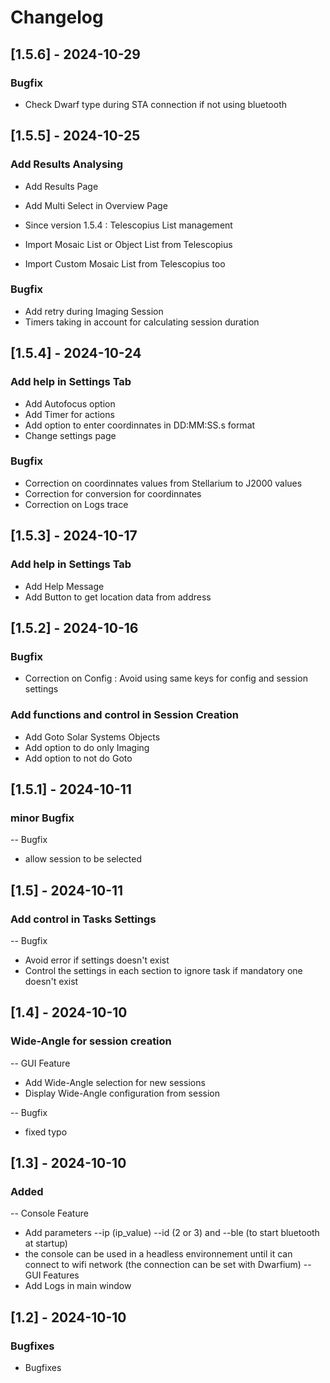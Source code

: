 # Changelog

## [1.5.6] - 2024-10-29

### Bugfix
- Check Dwarf type during STA connection if not using bluetooth

## [1.5.5] - 2024-10-25

### Add Results Analysing
- Add Results Page
- Add Multi Select in Overview Page

- Since version 1.5.4 : Telescopius List management
- Import Mosaic List or Object List from Telescopius
- Import Custom Mosaic List from Telescopius too
 
### Bugfix
- Add retry during Imaging Session
- Timers taking in account for calculating session duration

## [1.5.4] - 2024-10-24

### Add help in Settings Tab
- Add Autofocus option
- Add Timer for actions
- Add option to enter coordinnates in DD:MM:SS.s format
- Change settings page 

### Bugfix
- Correction on coordinnates values from Stellarium to J2000 values
- Correction for conversion for coordinnates
- Correction on Logs trace

## [1.5.3] - 2024-10-17

### Add help in Settings Tab
- Add Help Message
- Add Button to get location data from address

## [1.5.2] - 2024-10-16

### Bugfix
- Correction on Config : Avoid using same keys for config and session settings

### Add functions and control in Session Creation

- Add Goto Solar Systems Objects
- Add option to do only Imaging
- Add option to not do Goto

## [1.5.1] - 2024-10-11

### minor Bugfix

-- Bugfix

- allow session to be selected

## [1.5] - 2024-10-11

### Add control in Tasks Settings

-- Bugfix

- Avoid error if settings doesn't exist
- Control the settings in each section to ignore task if mandatory one doesn't exist

## [1.4] - 2024-10-10

### Wide-Angle for session creation

-- GUI Feature

- Add Wide-Angle selection for new sessions
- Display Wide-Angle configuration from session

-- Bugfix

- fixed typo

## [1.3] - 2024-10-10

### Added

-- Console Feature

- Add parameters --ip (ip_value) --id (2 or 3) and --ble (to start bluetooth at startup)
- the console can be used in a headless environnement until it can connect to wifi network (the connection can be set with Dwarfium)
-- GUI Features
- Add Logs in main window

## [1.2] - 2024-10-10

### Bugfixes

- Bugfixes

